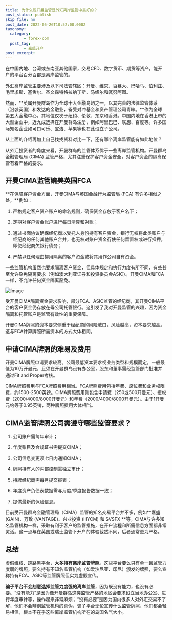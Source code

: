 ```yaml
---
title: 为什么说开曼监管是外汇离岸监管中最好的？
post_status: publish
skip_file: no
post_date: 2022-05-26T10:52:00.000Z
taxonomy:
  category:
        - forex-com
  post_tag:
        - 嘉盛开户
post_excerpt: 
---
```

在中国内地、台湾或东南亚其他国家，交易CFD、数字货币、期货等资产，能开户的平台百分百都是离岸监管的。

外汇离岸监管主要涉及以下司法管辖区：开曼、维京、百慕大、巴哈马、伯利兹、毛里求斯、塞舌尔、圣文森特格拉纳丁斯、马绍尔和瓦努阿图。

然而，**英属开曼群岛作为全球十大金融岛屿之一，以其完善的法律监管体系（沿袭英国）和发达的金融业，备受对冲基金和资产管理公司青睐。**作为全球第五大金融中心，其地位仅次于纽约、伦敦、东京和香港。中国内地在香港上市的大型企业中，近九成选择在开曼群岛注册，例如阿里巴巴、联想、百度等。许多国际知名企业如可口可乐、宝洁、苹果等也在此设立子公司。

从上面的介绍再加上自己找找资料对比一下，还有哪个离岸监管能有如此地位？

从外汇投资者的角度来看，开曼群岛的监管体系优于一些离岸监管机构。开曼群岛金融管理局 (CIMA) 监管严格，尤其注重保护客户资金安全，对客户资金的隔离保管有着严格的要求。

## 开曼CIMA监管媲美英国FCA

**在保障客户资金方面，开曼CIMA与英国金融行为监管局 (FCA) 有许多相似之处，**例如：

1. 严格规定客户资产账户的命名规则，确保资金存放于客户名下；

1. 定期对客户资金账户进行每日清算和对账；

1. 通过书面协议确保经纪商以受托人身份持有客户资金，银行无权将此类账户与经纪商的任何其他账户合并，也无权对账户资金行使任何留置权或进行扣押，即使经纪商欠银行债务；

1. 严禁以任何理由挪用隔离的客户资金或将其用作公司自有资金。

一些监管机构虽然也要求隔离客户资金，但具体规定和执行力度有所不同，有些甚至允许豁免隔离要求（例如澳大利亚证券和投资委员会ASIC）。开曼CIMA和FCA一样，不允许任何资金隔离豁免。

![Image](https://prod-files-secure.s3.us-west-2.amazonaws.com/39ed1227-6d7d-4570-be36-9ccd4a2c4241/bd849744-3fcb-4a37-8312-357962c8f065/image.png?X-Amz-Algorithm=AWS4-HMAC-SHA256&X-Amz-Content-Sha256=UNSIGNED-PAYLOAD&X-Amz-Credential=ASIAZI2LB4667QDL5KFT%2F20250208%2Fus-west-2%2Fs3%2Faws4_request&X-Amz-Date=20250208T221338Z&X-Amz-Expires=3600&X-Amz-Security-Token=IQoJb3JpZ2luX2VjEH4aCXVzLXdlc3QtMiJHMEUCIH15WUXCMeEXRdGyfGwDj8oA0%2FCeAnCoS8WMlCzQ8mjDAiEAn5cmbquHLGSPJmN%2FXtU3gO43lC6i6XsL3KTTmkdgRUUqiAQIlv%2F%2F%2F%2F%2F%2F%2F%2F%2F%2FARAAGgw2Mzc0MjMxODM4MDUiDMi0zq8V1fqgsaR2lSrcA3QSrmvcF6p3Wpfzx7iVInLEG2VCdMKx8Lhr5chf%2Fm%2BSgZj3qfJ%2BxFzj%2F1crS7y11%2FajxgTp3FV%2B6agGA7Nq4PglhaIpoVmoAOp9ShfxQnOnzkMpG%2BDW9%2FRVrlB3JZsCYdc26AMmmdOAo%2BZkt4AHWUfnp17L2yPHDbVcYYVzstBYMi65DCRw8eFwyhPztigD%2ByBIQAZDnY5FzSU26ZF1EVRp1F2XIDZLEI%2FNR66IegScqEI2%2BNpe4NDZ7dD9DcOkz3ezT%2FFOU1%2F79ngitGKjSvoiBB83faYf%2F8bCz%2F%2F8dtcg24ySjI%2FC5n2vMeaquBTSgWqaPcjnvqg6jsVpk3aYZIMZ9EaPf9utagL5Ysso1rgNObmRiP3aD9Fiz99vk4MB57milhmD3HGA9Z4%2Bbonij8YsPQb3haknNo9kBzkFXiQ1AyxHVH51wFwoL5VytgqjVJnikCywfr3B%2FC9GraW42w6oP00atjtd4Q0dGM4cqzhqAhsBfrwDTxrBe7D4Hk2vKswzYFhU4sqrVuAjvgrikoTlWWJdDaudQQG6pGcaRpi7uqIm11Uh02j%2FlnIKVsdxtYybPeOhD6lX3tYQ4I1AH3EcfcJNN2umUO9AfiruuXhwD3R0xXWcCIpcY23qMJ%2BXn70GOqUBdxtMt%2FaH2RVop2mLCg0yoLpTz6s%2FzdVRVqFz59gmwgvsBpQCkIvwY48jYxIwdA2%2Fe6VROrPaPUYTKnwwkrbcGo0g9sat%2FSjHYXAOp7DVzvdZUvUxop7mLYI6wzn2eTMd%2F49trbpskgPG9jb3Nc7XMuRYrtHJ0yynlzTScAAz1ysgeDGBzf%2BwmQcAAPeo9TYhQO%2FgNRMVyB9AEm%2BfdCWcVaVixgsF&X-Amz-Signature=a9bbd9461bfbb2d9876f5b165e152b9535f8bdbc97e3c06b43f5beb91348d7f6&X-Amz-SignedHeaders=host&x-id=GetObject)

受开曼CIMA隔离资金要求影响，部分FCA、ASIC监管的经纪商，其开曼CIMA平台的客户资金仍存放在母公司托管银行。这引发了我对开曼监管的兴趣，因为资金隔离和托管账户是监管有效性的重要保障。

开曼CIMA牌照的资本要求侧重于经纪商的风险敞口，风险越高，资本要求越高。这与FCA计算牌照所需资本的方式大体相同。

## **申请CIMA牌照的难易及费用**

开曼CIMA牌照申请要求较高。公司最低资本要求视业务类型和规模而定，一般最低为10万开曼元，且须在开曼群岛设有办公室，股东和董事需经监管部门批准并通过Fit and Proper考核。

CIMA牌照费用与FCA牌照费用相当。FCA牌照费用包括年费、席位费和业务权限费，约1500-2500英镑。CIMA牌照费用则包含申请费（250或500开曼元）、授权费（2000/4000/8000开曼元）和年费（2000/4000/8000开曼元）。由于1开曼元约等于0.95英镑，两种牌照费用大体相当。

## CIMA监管牌照公司需遵守哪些监管要求？

1. 公司账户需每年审计；

1. 年度账目及合规证书需提交CIMA；

1. 公司信息变更须七日内通知CIMA；

1. 牌照持有人的内部控制需独立审计；

1. 持牌经纪商需每月提交报表；

1. 年度资产负债表数据需与月度/季度报告数据一致；

1. 提供最新的保险信息。

目前受开曼群岛金融管理局（CIMA）监管的知名交易平台并不多，例如**嘉盛 (GAIN)、万致 (VANTAGE)、兴业投资 (HYCM) 和 SVSFX **等。CIMA与许多知名监管机构一样，采取有利于客户的监管措施，在开户流程和所需信息方面都非常灵活。这一点与在英国或瑞士监管下开户的体验截然不同，后者通常更为严格。

## 总结

虚假维权、跑路黑平台，**大多持有离岸监管牌照**。这些平台要么只有单一且监管力度弱的牌照，要么持有不知名监管机构（如爱沙尼亚、印尼）颁发的牌照，要么宣称持有FCA、ASIC等监管牌照但实为虚假宣传。

**骗子平台不会刻意选择监管力度强的离岸监管**，因为既没有能力，也没有必要。“没有能力”是因为像开曼群岛这类监管严格的地区会要求设立当地办公室、进行年度审计等，操作起来非常麻烦；“没有必要”是因为国内很多人对外汇交易不了解，他们不会辨别监管机构的真伪，骗子平台无论宣传什么监管牌照，他们都会轻易相信，根本不在乎这些离岸监管机构所在的岛国名气大小。